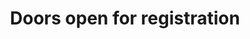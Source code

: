 ---
title: "Doors open for registration"
location: "Entrance"
time: "8am"
order: "0A"
edition: "2025"
---